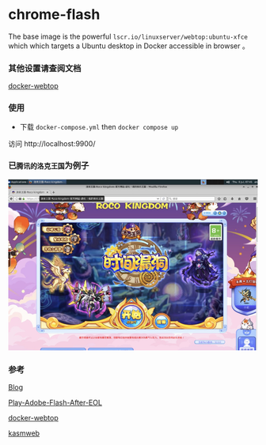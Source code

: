 # chrome-flash
The base image is the powerful `lscr.io/linuxserver/webtop:ubuntu-xfce` which which targets a Ubuntu desktop in Docker accessible in browser 。


### 其他设置请查阅文档
[docker-webtop](https://docs.linuxserver.io/images/docker-webtop)



### 使用
- 下载 `docker-compose.yml` then `docker compose up`

访问 http://localhost:9900/


### 已`腾讯的洛克王国`为例子
![洛克王国](./img/roco.jpg)



### 参考

[Blog](https://jchprj.medium.com/play-adobe-flash-after-eol-in-browser-5042abc6e4b7)

[Play-Adobe-Flash-After-EOL](https://github.com/jchprj/Play-Adobe-Flash-After-EOL)

[docker-webtop](https://github.com/linuxserver/docker-webtop)

[kasmweb](https://www.kasmweb.com/docs/latest/how_to/building_images.html)

